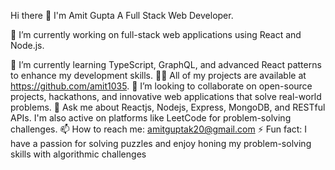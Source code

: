 Hi there 👋 I'm Amit Gupta
A Full Stack Web Developer.

🔭 I’m currently working on full-stack web applications using React and Node.js.


🌱 I’m currently learning TypeScript, GraphQL, and advanced React patterns to enhance my development skills.
👨‍💻 All of my projects are available at https://github.com/amit1035.
👯 I’m looking to collaborate on open-source projects, hackathons, and innovative web applications that solve real-world problems.
💬 Ask me about Reactjs, Nodejs, Express, MongoDB, and RESTful APIs. I'm also active on platforms like LeetCode for problem-solving challenges.
📫 How to reach me: amitguptak20@gmail.com
⚡ Fun fact: I have a passion for solving puzzles and enjoy honing my problem-solving skills with algorithmic challenges
